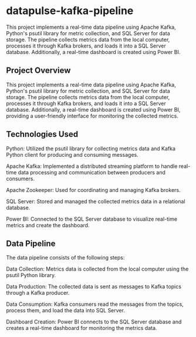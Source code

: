 # datapulse-kafka-pipeline
This project implements a real-time data pipeline using Apache Kafka, Python's psutil library for metric collection, and SQL Server for data storage. The pipeline collects metrics data from the local computer, processes it through Kafka brokers, and loads it into a SQL Server database. Additionally, a real-time dashboard is created using Power BI.

## Project Overview
This project implements a real-time data pipeline using Apache Kafka, Python's psutil library for metric collection, and SQL Server for data storage. The pipeline collects metrics data from the local computer, processes it through Kafka brokers, and loads it into a SQL Server database. Additionally, a real-time dashboard is created using Power BI, providing a user-friendly interface for monitoring the collected metrics.

## Technologies Used
 Python: Utilized the psutil library for collecting metrics data and Kafka Python client for producing and consuming messages. 
              
 Apache Kafka: Implemented a distributed streaming platform to handle real-time data processing and communication between producers and consumers.

 Apache Zookeeper: Used for coordinating and managing Kafka brokers.

 SQL Server: Stored and managed the collected metrics data in a relational database.

 Power BI: Connected to the SQL Server database to visualize real-time metrics and create the dashboard.

## Data Pipeline
The data pipeline consists of the following steps:

Data Collection: Metrics data is collected from the local computer using the psutil Python library.

Data Production: The collected data is sent as messages to Kafka topics through a Kafka producer.

Data Consumption: Kafka consumers read the messages from the topics, process them, and load the data into SQL Server.

Dashboard Creation: Power BI connects to the SQL Server database and creates a real-time dashboard for monitoring the metrics data.


